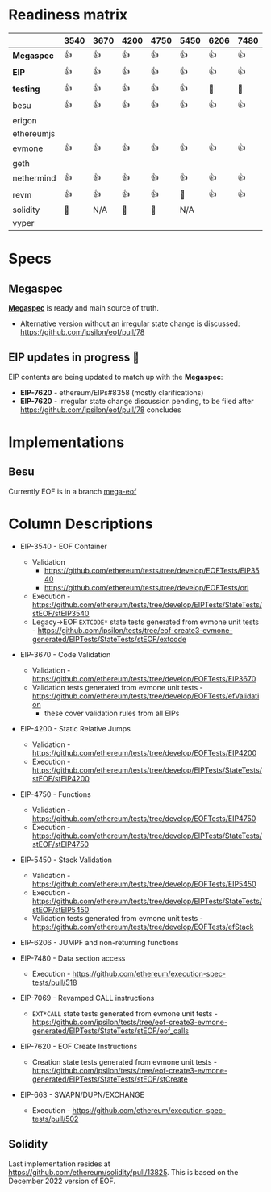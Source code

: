 # Readiness matrix

|              |    3540 |      3670 | 4200 | 4750 | 5450 | 6206 | 7480 | 7069 | 7620     | 663   |
|--------------|---------|-----------|------|------|------|------|------|------|----------|-------|
| **Megaspec** | :+1:    | :+1:      | :+1: | :+1: | :+1: | :+1: | :+1: | :+1: | :+1:     | :+1:  |
| **EIP**      | :+1:    | :+1:      | :+1: | :+1: | :+1: | :+1: | :+1: | :+1: | :+1:     | :+1:  |
| **testing**  | :+1:    | :+1:      | :+1: | :+1: | :+1: | 🚧   | 🚧   | :+1: | :+1:     |  🚧   |
| besu         | :+1:    | :+1:      | :+1: | :+1: | :+1: | :+1: | :+1: | :+1: | :+1:     | :+1:  |
| erigon       |         |           |      |      |      |      |      |      |          |       |
| ethereumjs   |         |           |      |      |      |      |      |      |          |       |
| evmone       | :+1:    | :+1:      | :+1: | :+1: | :+1: | :+1: | :+1: | :+1: | 🚧       | :+1:  |
| geth         |         |           |      |      |      |      |      |      |          |       |
| nethermind   | :+1:    |  :+1:     | :+1: | :+1: |  :+1:  | :+1: | :+1: |  🚧  |  🚧      | :+1:  |
| revm         | :+1:    |  :+1:     | :+1: | :+1: |  🚧  | :+1: | :+1: |  🚧  |  🚧      | :+1:  |
| solidity     | 🚧      | N/A       | 🚧   | 🚧   | N/A  |      |      |      |          |       |
| vyper        |         |           |      |      |      |      |      |      |          |       |

# Specs

## Megaspec

[**Megaspec**](./eof.md) is ready and main source of truth.

- Alternative version without an irregular state change is discussed: https://github.com/ipsilon/eof/pull/78

## EIP updates in progress 🚧

EIP contents are being updated to match up with the **Megaspec**:

- **EIP-7620** - ethereum/EIPs#8358 (mostly clarifications)
- **EIP-7620** - irregular state change discussion pending, to be filed after https://github.com/ipsilon/eof/pull/78 concludes

# Implementations

## Besu

Currently EOF is in a branch [mega-eof](https://github.com/hyperledger/besu/tree/mega-eof)

# Column Descriptions

* EIP-3540 - EOF Container
  * Validation
    * https://github.com/ethereum/tests/tree/develop/EOFTests/EIP3540
    * https://github.com/ethereum/tests/tree/develop/EOFTests/ori
  * Execution - https://github.com/ethereum/tests/tree/develop/EIPTests/StateTests/stEOF/stEIP3540
  * Legacy->EOF `EXTCODE*` state tests generated from evmone unit tests - https://github.com/ipsilon/tests/tree/eof-create3-evmone-generated/EIPTests/StateTests/stEOF/extcode

* EIP-3670 - Code Validation
  * Validation - https://github.com/ethereum/tests/tree/develop/EOFTests/EIP3670
  * Validation tests generated from evmone unit tests - https://github.com/ethereum/tests/tree/develop/EOFTests/efValidation
    * these cover validation rules from all EIPs

* EIP-4200 - Static Relative Jumps
  * Validation - https://github.com/ethereum/tests/tree/develop/EOFTests/EIP4200
  * Execution - https://github.com/ethereum/tests/tree/develop/EIPTests/StateTests/stEOF/stEIP4200

* EIP-4750 - Functions
  * Validation - https://github.com/ethereum/tests/tree/develop/EOFTests/EIP4750
  * Execution - https://github.com/ethereum/tests/tree/develop/EIPTests/StateTests/stEOF/stEIP4750

* EIP-5450 - Stack Validation
  * Validation - https://github.com/ethereum/tests/tree/develop/EOFTests/EIP5450
  * Execution - https://github.com/ethereum/tests/tree/develop/EIPTests/StateTests/stEOF/stEIP5450
  * Validation tests generated from evmone unit tests - https://github.com/ethereum/tests/tree/develop/EOFTests/efStack

* EIP-6206 - JUMPF and non-returning functions

* EIP-7480 - Data section access
  * Execution - https://github.com/ethereum/execution-spec-tests/pull/518

* EIP-7069 - Revamped CALL instructions
  * `EXT*CALL` state tests generated from evmone unit tests - https://github.com/ipsilon/tests/tree/eof-create3-evmone-generated/EIPTests/StateTests/stEOF/eof_calls

* EIP-7620 - EOF Create Instructions
  * Creation state tests generated from evmone unit tests - https://github.com/ipsilon/tests/tree/eof-create3-evmone-generated/EIPTests/StateTests/stEOF/stCreate

* EIP-663 - SWAPN/DUPN/EXCHANGE
  * Execution - https://github.com/ethereum/execution-spec-tests/pull/502

## Solidity

Last implementation resides at https://github.com/ethereum/solidity/pull/13825.  This is based on the December 2022 version of EOF.
